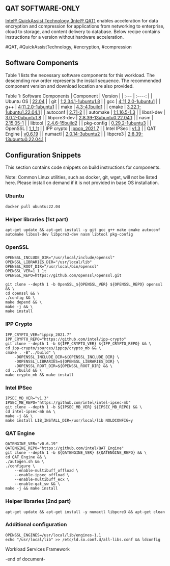## QAT SOFTWARE-ONLY
[Intel® QuickAssist Technology (Intel® QAT)](https://www.intel.com/content/www/us/en/developer/topic-technology/open/quick-assist-technology/overview.html) enables acceleration for data encryption and compression for applications from networking to enterprise, cloud to storage, and content delivery to database. Below recipe contains instructions for a version without hardware acceleration.

#QAT, #QuickAssistTechnology, #encryption, #compression

## Software Components
Table 1 lists the necessary software components for this workload. 
The descending row order represents the install sequence. 
The recommended component version and download location are also provided.

Table 1: Software Components
| Component    | Version |
| :---         | :----: |
| Ubuntu OS    | [22.04](https://ubuntu.com/) |
| git          | [1:2.34.1-1ubuntu1.8](https://github.com/git-guides/install-git#install-git-on-linux) |
| gcc          | [4:11.2.0-1ubuntu1](https://gcc.gnu.org/) |
| g++          | [4:11.2.0-1ubuntu1](https://gcc.gnu.org/) |
| make         | [4.3-4.1build1](https://www.gnu.org/software/make/) |
| cmake        | [3.22.1-1ubuntu1.22.04.1](https://cmake.org/) |
| autoconf     | [2.71-2](https://www.gnu.org/software/autoconf/) |
| automake     | [1:1.16.5-1.3](https://www.gnu.org/software/automake/) |
| libssl-dev   | [3.0.2-0ubuntu1.8](https://wiki.openssl.org/index.php/Libssl_API) |
| libpcre3-dev | [2:8.39-13ubuntu0.22.04.1](https://www.pcre.org/) |
| nasm         | [2.15.05-1](https://www.nasm.us/) |
| libtool      | [2.4.6-15build2](https://www.gnu.org/software/libtool/) |
| pkg-config   | [0.29.2-1ubuntu3](https://www.freedesktop.org/wiki/Software/pkg-config/) |
| OpenSSL      | [1_1_1t](https://github.com/openssl/openssl.git) |
| IPP crypto   | [ippcp_2021.7](https://github.com/intel/ipp-crypto) |
| Intel IPSec  | [v1.3](https://github.com/intel/intel-ipsec-mb) |
| QAT Engine   | [v0.6.19](https://github.com/intel/QAT_Engine) |
| numactl      | [2.0.14-3ubuntu2](https://github.com/numactl/numactl) |
| libpcre3     | [2:8.39-13ubuntu0.22.04.1](https://www.pcre.org/) |

## Configuration Snippets
This section contains code snippets on build instructions for components.

Note: Common Linux utilities, such as docker, git, wget, will not be listed here. Please install on demand if it is not provided in base OS installation.

### Ubuntu
```
docker pull ubuntu:22.04
```

### Helper libraries (1st part)
```
apt-get update && apt-get install -y git gcc g++ make cmake autoconf automake libssl-dev libpcre3-dev nasm libtool pkg-config
```

### OpenSSL
```
OPENSSL_INCLUDE_DIR="/usr/local/include/openssl"
OPENSSL_LIBRARIES_DIR="/usr/local/lib"
OPENSSL_ROOT_DIR="/usr/local/bin/openssl"
OPENSSL_VER=1_1_1t
OPENSSL_REPO=https://github.com/openssl/openssl.git

git clone --depth 1 -b OpenSSL_${OPENSSL_VER} ${OPENSSL_REPO} openssl && \
cd openssl && \
./config && \
make depend && \
make -j && \
make install
```

### IPP Crypto
```
IPP_CRYPTO_VER="ippcp_2021.7"
IPP_CRYPTO_REPO="https://github.com/intel/ipp-crypto"
git clone --depth 1 -b ${IPP_CRYPTO_VER} ${IPP_CRYPTO_REPO} && \
cd ipp-crypto/sources/ippcp/crypto_mb && \
cmake . -B"../build" \
    -DOPENSSL_INCLUDE_DIR=${OPENSSL_INCLUDE_DIR} \
    -DOPENSSL_LIBRARIES=${OPENSSL_LIBRARIES_DIR} \
    -DOPENSSL_ROOT_DIR=${OPENSSL_ROOT_DIR} && \
cd ../build && \
make crypto_mb && make install
```

### Intel IPSec
```
IPSEC_MB_VER="v1.3"
IPSEC_MB_REPO="https://github.com/intel/intel-ipsec-mb"
git clone --depth 1 -b ${IPSEC_MB_VER} ${IPSEC_MB_REPO} && \
cd intel-ipsec-mb && \
make -j && \
make install LIB_INSTALL_DIR=/usr/local/lib NOLDCONFIG=y
```

### QAT Engine
```
QATENGINE_VER="v0.6.19"
QATENGINE_REPO="https://github.com/intel/QAT_Engine"
git clone --depth 1 -b ${QATENGINE_VER} ${QATENGINE_REPO} && \
cd QAT_Engine && \
./autogen.sh && \
./configure \
    --enable-multibuff_offload \
    --enable-ipsec_offload \
    --enable-multibuff_ecx \
    --enable-qat_sw && \
make -j && make install
```

### Helper libraries (2nd part)
```
apt-get update && apt-get install -y numactl libpcre3 && apt-get clean
```

### Additional configuration
```
OPENSSL_ENGINES=/usr/local/lib/engines-1.1
echo "/usr/local/lib" >> /etc/ld.so.conf.d/all-libs.conf && ldconfig
```

Workload Services Framework

-end of document-
